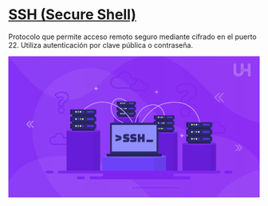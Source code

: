 # [SSH (Secure Shell)](https://www.hostinger.es/tutoriales/que-es-ssh)

Protocolo que permite acceso remoto seguro mediante cifrado en el puerto 22. Utiliza autenticación por clave pública o contraseña.

![ssh](img/How-does-SSH.png)
